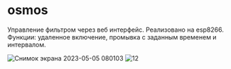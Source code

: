 # osmos

Управление фильтром через веб интерфейс. Реализовано на esp8266. Функции: удаленное включение, промывка с заданным временем и интервалом.

![Снимок экрана 2023-05-05 080103](https://user-images.githubusercontent.com/105712313/236364759-9ebf5576-58b1-4eeb-b78a-788daad3e093.png)
![12](https://user-images.githubusercontent.com/105712313/236365072-7ad07461-0885-4e02-89f0-760f22b1976e.jpg)

